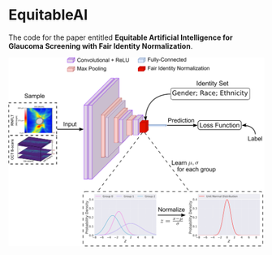 # EquitableAI

The code for the paper entitled **Equitable Artificial Intelligence for Glaucoma Screening with Fair Identity Normalization**.

<img src="fig/framework.png" width="800">
